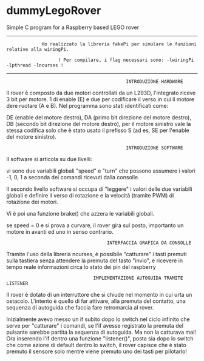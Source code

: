 # dummyLegoRover
Simple C program for a Raspberry based LEGO rover

------------------------------------------------------------------------------------------------------------------------------

                 Ho realizzato la libreria fakePi per simulare le funzioni relative alla wiringPi.
                       
                       ! Per compilare, i flag necessari sono: -lwiringPi -lpthread -lncurses !

------------------------------------------------------------------------------------------------------------------------------


                                                INTRODUZIONE HARDWARE

Il rover è composto da due motori controllati da un L293D, l'integrato riceve 3 bit per motore. 1 di enable (E) e due per codificare il verso in cui il motore dere ruotare (A e B). Nel programma sono stati identificati come: 

DE (enable del motore destro), 
DA (primo bit direzione del motore destro),
DB (secondo bit direzione del motore destro),
per il motore sinistro vale la stessa codifica solo che è stato usato il prefisso S (ad es, SE per l'enable del motore sinistro).


                                                INTRODUZIONE SOFTWARE

Il software si articola su due livelli:

vi sono due variabili globali "speed" e "turn" che possono assumere i valori -1, 0, 1 a seconda dei comandi ricevuti dalla consolle.

Il secondo livello software si occupa di "leggere" i valori delle due variabili globali e definire il verso di rotazione e la velocità (tramite PWM) di rotazione dei motori.

Vi è poi una funzione brake() che azzera le variabili globali.

se speed = 0 e si prova a curvare, il rover gira sul posto, importanto un motore in avanti ed uno in senso contrario.


                                         INTERFACCIA GRAFICA DA CONSOLLE

Tramite l'uso della libreria ncurses, è possibile "catturare" i tasti premuti sulla tastiera senza attendere la premuta del tasto "invio", e ricevere in tempo reale informazioni circa lo stato dei pin del raspberry


                                    IMPLEMENTAZIONE AUTOGUIDA TRAMITE LISTENER
                                    
Il rover è dotato di un interruttore che si chiude nel momento in cui urta un ostacolo. L'intento è quello di far attivare, alla premuta del contatto, una sequenza di autoguida che faccia fare retromarcia al rover.

Inizialmente avevo messo un if subito dopo lo switch nel ciclo infinito che serve per "catturare" i comandi, se l'if avesse registrato la premuta del pulsante sarebbe partita la sequenza di autoguida. Ma non la catturava mai! Ora inserendo l'if dentro una funzione "listener()", posta sia dopo lo switch che come azione di default dentro lo switch, il rover capisce che è stato premuto il sensore solo mentre viene premuto uno dei tasti per pilotarlo! 
